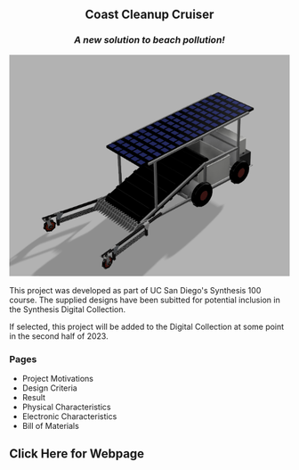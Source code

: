 
<h2 style="text-align: center;"> Coast Cleanup Cruiser </h2>
<h3 style="text-align: center; font-style: italic;"> A new solution to beach pollution! </h3> 

![Image of robot](imgs/main.png "Coast Cleanup Cruiser")

<p> 
This project was developed as part of UC San Diego's Synthesis 100 course. 
The supplied designs have been subitted for potential inclusion in the Synthesis Digital Collection. </p>
<p> If selected, this project will be added to the Digital Collection at some point in the second half of 2023. </p> 
<h3> Pages </h3>
<ul>
    <li> Project Motivations </li> 
    <li> Design Criteria </li> 
    <li> Result </li> 
    <li> Physical Characteristics </li> 
    <li> Electronic Characteristics </li> 
    <li> Bill of Materials </li> 
</ul>

<h2> Click Here for Webpage </h2>
